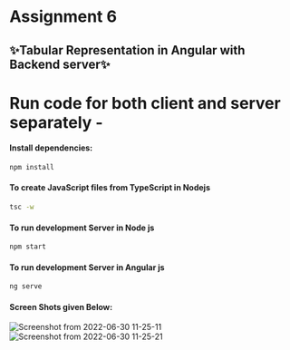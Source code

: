 # Assignment 6

## ✨Tabular Representation in Angular with Backend server✨

# Run code for both client and server separately -
#### Install dependencies:
```sh
npm install
```
#### To create JavaScript files from TypeScript in Nodejs
```sh
tsc -w
```
#### To run development Server in Node js
```sh
npm start
```
#### To run development Server in Angular js
```sh
ng serve
```
#### Screen Shots given Below:

![Screenshot from 2022-06-30 11-25-11](https://user-images.githubusercontent.com/107537420/176603820-a125cbac-6413-416a-b992-8604cf2cdc46.png)
![Screenshot from 2022-06-30 11-25-21](https://user-images.githubusercontent.com/107537420/176603833-441fdf4d-3b68-42cf-9454-b4fab550914d.png)

